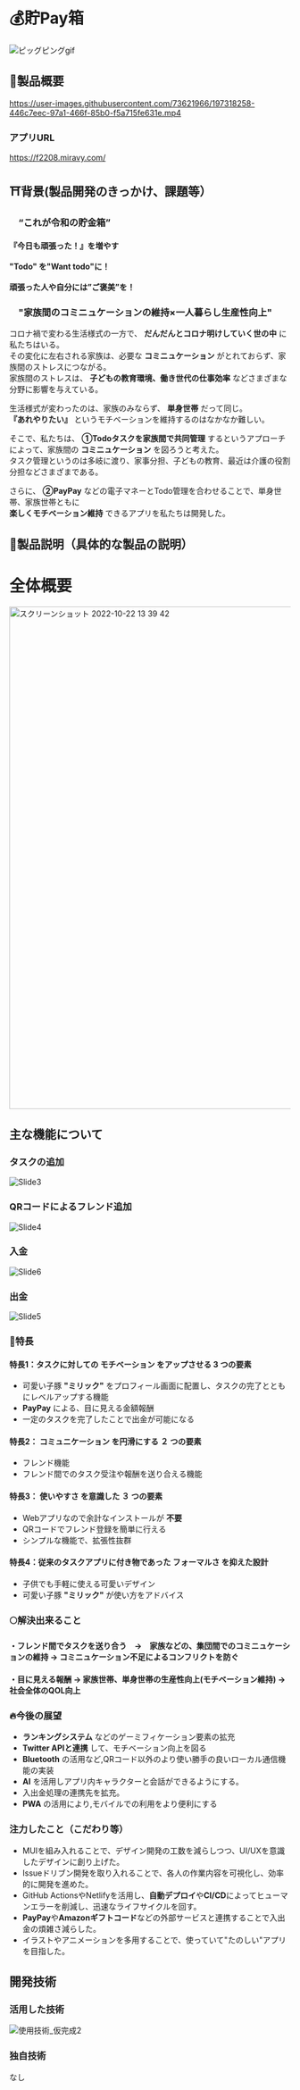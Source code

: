 # 💰貯Pay箱

![ピッグピングgif](https://user-images.githubusercontent.com/73621966/197318588-40b5eba0-01ab-45e2-b9e1-18bbb04415fd.gif)

## 🐽製品概要

https://user-images.githubusercontent.com/73621966/197318258-446c7eec-97a1-466f-85b0-f5a715fe631e.mp4

### アプリURL

https://f2208.miravy.com/

## ⛩背景(製品開発のきっかけ、課題等）
### 　“これが令和の貯金箱”

#### 『今日も頑張った！』を増やす<br><br>"Todo" を"Want todo"に！<br><br>頑張った人や自分には”ご褒美”を！<br>

### 　"家族間のコミニュケーションの維持×一人暮らし生産性向上"<br>
コロナ禍で変わる生活様式の一方で、 __だんだんとコロナ明けしていく世の中__ に私たちはいる。<br>
その変化に左右される家族は、必要な __コミニュケーション__ がとれておらず、家族間のストレスにつながる。<br>
家族間のストレスは、 __子どもの教育環境、働き世代の仕事効率__ などさまざまな分野に影響を与えている。<br>

生活様式が変わったのは、家族のみならず、 __単身世帯__ だって同じ。<br>
 __『あれやりたい』__ というモチベーションを維持するのはなかなか難しい。<br>

そこで、私たちは、 __①Todoタスクを家族間で共同管理__ するというアプローチによって、家族間の __コミニュケーション__ を図ろうと考えた。<br>
タスク管理というのは多岐に渡り、家事分担、子どもの教育、最近は介護の役割分担などさまざまである。<br>

さらに、 __②PayPay__ などの電子マネーとTodo管理を合わせることで、単身世帯、家族世帯ともに<br>
__楽しくモチベーション維持__ できるアプリを私たちは開発した。
 
## 🐷製品説明（具体的な製品の説明）
<h1>全体概要</h1>

<img width="900" alt="スクリーンショット 2022-10-22 13 39 42" src="https://user-images.githubusercontent.com/92532910/197320061-32fb1c16-0932-4a84-a94c-dc12819a96da.png">

<h2>主な機能について</h2>

<h3>タスクの追加</h3>

![Slide3](https://user-images.githubusercontent.com/103715845/197318223-7df3b9b6-8835-49e2-9c2a-0a59d8eac1ed.jpg)


<h3>QRコードによるフレンド追加</h3>

![Slide4](https://user-images.githubusercontent.com/103715845/197311238-ad4c3426-b628-46e7-8a0e-27d0cf7171d7.jpg)

<h3>入金</h3>

![Slide6](https://user-images.githubusercontent.com/103715845/197318828-cd4e2909-b586-43d3-b489-e0820d4abc3d.jpg)

<h3>出金</h3>

![Slide5](https://user-images.githubusercontent.com/103715845/197311267-ce9ca67c-a86e-4310-9b57-1ed350c43f61.jpg)






### 🍄特長
####  特長1：タスクに対しての モチベーション をアップさせる __3__ つの要素
  * 可愛い子豚 __"ミリック"__ をプロフィール画面に配置し、タスクの完了とともにレベルアップする機能
  * __PayPay__ による、目に見える金額報酬
  * 一定のタスクを完了したことで出金が可能になる
####  特長2： コミュニケーション を円滑にする __２__ つの要素
  * フレンド機能
  * フレンド間でのタスク受注や報酬を送り合える機能
####  特長3： 使いやすさ を意識した __３__ つの要素
  * Webアプリなので余計なインストールが __不要__
  * QRコードでフレンド登録を簡単に行える
  * シンプルな機能で、拡張性抜群
####  特長4：従来のタスクアプリに付き物であった フォーマルさ を抑えた設計
  * 子供でも手軽に使える可愛いデザイン
  * 可愛い子豚 __"ミリック"__ が使い方をアドバイス

### 🌕解決出来ること

#### ・フレンド間でタスクを送り合う　->　家族などの、集団間でのコミニュケーションの維持 -> コミニュケーション不足によるコンフリクトを防ぐ
#### ・目に見える報酬 -> 家族世帯、単身世帯の生産性向上(モチベーション維持) -> 社会全体のQOL向上

### 🔥今後の展望
*  __ランキングシステム__ などのゲーミフィケーション要素の拡充
*  __Twitter APIと連携__ して、モチベーション向上を図る
*  __Bluetooth__ の活用など,QRコード以外のより使い勝手の良いローカル通信機能の実装
*  __AI__ を活用しアプリ内キャラクターと会話ができるようにする。
* 入出金処理の連携先を拡充。
*  __PWA__ の活用により,モバイルでの利用をより便利にする

### 注力したこと（こだわり等）
* MUIを組み入れることで、デザイン開発の工数を減らしつつ、UI/UXを意識したデザインに創り上げた。
* Issueドリブン開発を取り入れることで、各人の作業内容を可視化し、効率的に開発を進めた。
* GitHub ActionsやNetlifyを活用し、**自動デプロイ**や**CI/CD**によってヒューマンエラーを削減し、迅速なライフサイクルを回す。
* **PayPay**や**Amazonギフトコード**などの外部サービスと連携することで入出金の煩雑さ減らした。
* イラストやアニメーションを多用することで、使っていて"たのしい"アプリを目指した。

## 開発技術
### 活用した技術
![使用技術_仮完成2](https://user-images.githubusercontent.com/103715845/197308202-81cc91ba-7ddf-40e8-92f6-91cfeb532f18.jpg)


### 独自技術
なし
